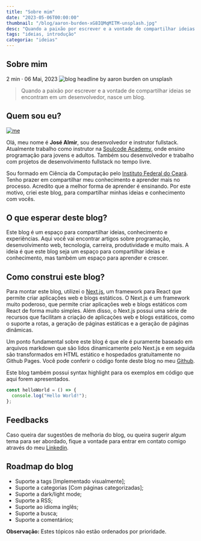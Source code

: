 ```yaml
---
title: "Sobre mim"
date: "2023-05-06T00:00:00"
thumbnail: "/blog/aaron-burden-xG8IQMqMITM-unsplash.jpg"
desc: "Quando a paixão por escrever e a vontade de compartilhar ideias se encontram em um desenvolvedor, nasce um blog."
tags: "ideias, introdução"
categoria: "ideias"
---
```


<section className="intro">
<h1>Sobre mim</h1>
<i className="bi bi-clock-fill mr-xs"></i><span> 2 min · </span><i className="bi bi-calendar mr-xs"></i><span> 06 Mai, 2023</span>

<img src="/blog/aaron-burden-xG8IQMqMITM-unsplash.jpg" className="headline" alt="blog headline by aaron burden on unsplash" title="By Aaron Burden on Unsplash">

<blockquote>Quando a paixão por escrever e a vontade de compartilhar ideias se encontram em um desenvolvedor, nasce um blog.</blockquote>

</section>

## Quem sou eu?

[![me](https://user-images.githubusercontent.com/50648379/235692940-d177b991-bde8-4d67-974c-6ba7a76c3e2b.png)](https://www.github.com/jose-almir)

Olá, meu nome é **José Almir**, sou desenvolvedor e instrutor fullstack. Atualmente trabalho como instrutor na <a href="https://soulcodeacademy.org/" target="_blank">Soulcode Academy</a>, onde ensino programação para jovens e adultos. Também sou desenvolvedor e trabalho com projetos de desenvolvimento fullstack no tempo livre.

Sou formado em Ciência da Computação pelo <a href="https://ifce.edu.br/" target="_blank">Instituto Federal do Ceará</a>. Tenho prazer em compartilhar meu conhecimento e aprender mais no processo. Acredito que a melhor forma de aprender é ensinando. Por este motivo, criei este blog, para compartilhar minhas ideias e conhecimento com vocês.

## O que esperar deste blog?

Este blog é um espaço para compartilhar ideias, conhecimento e experiências. Aqui você vai encontrar artigos sobre programação, desenvolvimento web, tecnologia, carreira, produtividade e muito mais. A ideia é que este blog seja um espaço para compartilhar ideias e conhecimento, mas também um espaço para aprender e crescer.

## Como construi este blog?

Para montar este blog, utilizei o <a href="https://nextjs.org/" target="_blank">Next.js</a>, um framework para React que permite criar aplicações web e blogs estáticos. O Next.js é um framework muito poderoso, que permite criar aplicações web e blogs estáticos com React de forma muito simples. Além disso, o Next.js possui uma série de recursos que facilitam a criação de aplicações web e blogs estáticos, como o suporte a rotas, a geração de páginas estáticas e a geração de páginas dinâmicas.

Um ponto fundamental sobre este blog é que ele é puramente baseado em arquivos markdown que são lidos dinamicamente pelo Next.js e em seguida são transformados em HTML estático e hospedados gratuitamente no Github Pages. Você pode conferir o código fonte deste blog no meu <a href="https://github.com/jose-almir/jose-almir.github.io" target="_blank">Github</a>.

Este blog também possui syntax highlight para os exemplos em código que aqui forem apresentados.

```js
const helloWorld = () => {
  console.log("Hello World!");
};
```

## Feedbacks

Caso queira dar sugestões de melhoria do blog, ou queira sugerir algum tema para ser abordado, fique a vontade para entrar em contato comigo através do meu <a href="https://www.linkedin.com/in/jose-almir/" target="_blank">Linkedin</a>.

## Roadmap do blog

<ul>
    <li><span className="closed">Suporte a tags</span> [Implementado visualmente];</li>
    <li><span className="closed">Suporte a categorias</span> [Com páginas categorizadas];</li>
    <li><span className="closed">Suporte a dark/light mode</span>;</li>
    <li><span className="closed">Suporte a RSS</span>;</li>
    <li>Suporte ao idioma inglês;</li>
    <li>Suporte a busca;</li>
    <li><span className="closed">Suporte a comentários</span>;</li>
</ul>

**Observação:** Estes tópicos não estão ordenados por prioridade.
